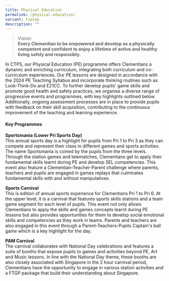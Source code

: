 ```yaml
---
title: Physical Education
permalink: /physical-education/
variant: tiptap
description: ""
---
```

<blockquote>
<p>Vision:
<br><strong>Every Clementian to be empowered and develop as a physically competent and confident to enjoy a lifetime of active and healthy living safely and responsibly.</strong>
</p>
</blockquote>
<p>In CTPS, our Physical Education (PE) programme offers Clementians a dynamic
and enriching curriculum, integrating both curriculum and co-curriculum
experiences. Our PE lessons are designed in accordance with the 2024 PE
Teaching Syllabus and incorporate thinking routines such as Look-Think-Do
and E21CC. To further develop pupils' game skills and promote good health
and safety practices, we organise a diverse range of progressive events
and programmes, with key highlights outlined below. Additionally, ongoing
assessment processes are in place to provide pupils with feedback on their
skill acquisition, contributing to the continuous improvement of the teaching
and learning experience.</p>
<h4><strong>Key Programmes</strong></h4>
<p><strong>Sportsmania (Lower Pri Sports Day)</strong>
<br>This annual sports day is a highlight for pupils from Pri 1 to Pri 3 as
they can compete and represent their class in different games and sports
activities. The name Sportsmania is coined by the pupils from the three
levels. Through the station games and telematches, Clementians get to apply
their fundamental skills learnt during PE and develop SEL competencies.
This event also feature a Clementian-Teacher-Parent challenge where parents,
teachers and pupils are engaged in games replays that culminates fundamental
skills with and without manipulatives.</p>
<p><strong>Sports Carnival</strong>
<br>This is edition of annual sports experience for Clementians Pri 1 to Pri
6. At the upper level, it is a carnival that features sports skills stations
and a team game segment for each level of pupils. This event not only allows
Clementians to apply the skills and games concepts learnt during PE lessons
but also provides opportunities for them to develop social emotional skills
and competencies as they work in teams. Parents and teachers are also engaged
in this event through a Parent-Teachers-Pupils Captain's ball game which
is a key highlight for the day.</p>
<p><strong>PAM Carnival</strong>
<br>The carnival collaborates with National Day celebrations and features
a suite of booths that expose pupils to games and activities beyond PE,
Art and Music lessons. In line with the National Day theme, these booths
are also closely associated with Singapore in the 2 hour carnival period,
Clementians have the opportunity to engage in various station activities
and a FTGP package that build their understanding about Singapore.</p>